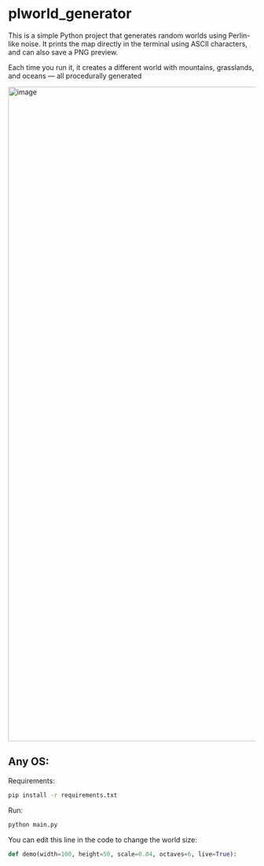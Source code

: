 # plworld_generator

This is a simple Python project that generates random worlds using Perlin-like noise.
It prints the map directly in the terminal using ASCII characters, and can also save a PNG preview.

Each time you run it, it creates a different world with mountains, grasslands, and oceans — all procedurally generated

<img width="2458" height="1331" alt="image" src="https://github.com/user-attachments/assets/41fa2b49-91cd-438f-9896-91c846bdbea6" />


## Any OS:
Requirements:
```sh
pip install -r requirements.txt
```

Run:
```sh
python main.py
```

You can edit this line in the code to change the world size:
```python
def demo(width=100, height=50, scale=0.04, octaves=6, live=True):
```

